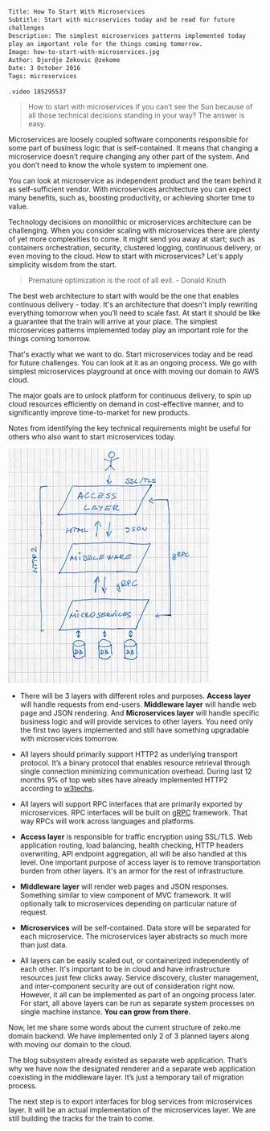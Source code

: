 ```.header
Title: How To Start With Microservices
Subtitle: Start with microservices today and be read for future challenges
Description: The simplest microservices patterns implemented today play an important role for the things coming tomorrow.
Image: how-to-start-with-microservices.jpg
Author: Djordje Zekovic @zekome
Date: 3 October 2016
Tags: microservices
```

`.video 185295537`

> How to start with microservices if you can’t see the Sun because of all those technical decisions standing in your way? The answer is easy.

Microservices are loosely coupled software components responsible for some part of business logic that is self-contained. It means that changing a microservice doesn’t require changing any other part of the system. And you don’t need to know the whole system to implement one.

You can look at microservice as independent product and the team behind it as self-sufficient vendor. With microservices architecture you can expect many benefits, such as, boosting productivity, or achieving shorter time to value.

Technology decisions on monolithic or microservices architecture can be challenging. When you consider scaling with microservices there are plenty of yet more complexities to come. It might send you away at start; such as containers orchestration, security, clustered logging, continuous delivery, or even moving to the cloud. How to start with microservices? Let's apply simplicity wisdom from the start.

> Premature optimization is the root of all evil. - Donald Knuth

The best web architecture to start with would be the one that enables continuous delivery - today. It's an architecture that doesn't imply rewriting everything tomorrow when you’ll need to scale fast. At start it should be like a guarantee that the train will arrive at your place. The simplest microservices patterns implemented today play an important role for the things coming tomorrow.

That's exactly what we want to do. Start microservices today and be read for future challenges. You can look at it as an ongoing process. We go with simplest microservices playground at once with moving our domain to AWS cloud.

The major goals are to unlock platform for continuous delivery, to spin up cloud resources efficiently on demand in cost-effective manner, and to significantly improve time-to-market for new products.

Notes from identifying the key technical requirements might be useful for others who also want to start microservices today.

![How To Start With Microservices](how-to-start-with-microservices-paper-draft-smaller.jpg)

* There will be 3 layers with different roles and purposes. **Access layer** will handle requests from end-users. **Middleware layer** will handle web page and JSON rendering. And **Microservices layer** will handle specific business logic and will provide services to other layers. You need only the first two layers implemented and still have something upgradable with microservices tomorrow.

* All layers should primarily support HTTP2 as underlying transport protocol. It’s a binary protocol that enables resource retrieval through single connection minimizing communication overhead. During last 12 months 9% of top web sites have already implemented HTTP2 according to [w3techs](https://w3techs.com/technologies/comparison/ce-http2,ce-spdy).

* All layers will support RPC interfaces that are primarily exported by microservices. RPC interfaces will be built on [gRPC](http://www.grpc.io/) framework. That way RPCs will work across languages and platforms.

* **Access layer** is responsible for traffic encryption using SSL/TLS. Web application routing, load balancing, health checking, HTTP headers overwriting, API endpoint aggregation, all will be also handled at this level. One important purpose of access layer is to remove transportation burden from other layers. It's an armor for the rest of infrastructure.

* **Middleware layer** will render web pages and JSON responses. Something similar to view component of MVC framework. It will optionally talk to microservices depending on particular nature of request.

* **Microservices** will be self-contained. Data store will be separated for each microservice. The microservices layer abstracts so much more than just data.

* All layers can be easily scaled out, or containerized independently of each other. It's important to be in cloud and have infrastructure resources just few clicks away. Service discovery, cluster management, and inter-component security are out of consideration right now. However, it all can be implemented as part of an ongoing process later. For start, all above layers can be run as separate system processes on single machine instance. **You can grow from there.**

Now, let me share some words about the current structure of zeko.me domain backend. We have implemented only 2 of 3 planned layers along with moving our domain to the cloud.

The blog subsystem already existed as separate web application. That’s why we have now the designated renderer and a separate web application coexisting in the middleware layer. It’s just a temporary tail of migration process.

The next step is to export interfaces for blog services from microservices layer. It will be an actual implementation of the microservices layer. We are still building the tracks for the train to come.
